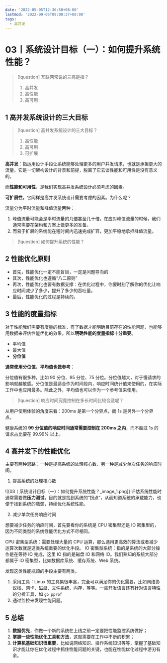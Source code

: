 ```yaml
---
date: '2022-05-05T12:36:50+08:00'
lastmod: '2022-09-05T09:00:37+08:00'
tags:
  - 高并发
---
```


# 03丨系统设计目标（一）：如何提升系统性能？

> [!question] 互联网常说的三高是指？
>
> 1. 高并发
> 2. 高性能
> 3. 高可用

## 1 高并发系统设计的三大目标

> [!question] 高并发系统设计的三大目标？
>
> 1. 高性能
> 2. 高可用
> 3. 可扩展

**高并发**：指运用设计手段让系统能够处理更多的用户并发请求，也就是承担更大的流量。它是一切架构设计的背景和前提，脱离了它去谈性能和可用性是没有意义的。

而**性能和可用性**，是我们实现高并发系统设计必须考虑的因素。

**可扩展性**，它同样是高并发系统设计需要考虑的因素。为什么呢？

流量分为平时流量和峰值流量两种：

1. 峰值流量可能会是平时流量的几倍甚至几十倍，在应对峰值流量的时候，我们通常需要在架构和方案上做更多的准备。
2. 而易于扩展的系统能在短时间内迅速完成扩容，更加平稳地承担峰值流量。

> [!question] 如何提升系统的性能？

## 2 性能优化原则

- 首先，性能优化一定不能盲目，一定是问题导向的
- 其次，性能优化也遵循“八二原则”
- 再次，性能优化也要有数据支撑：在优化过程中，你要时刻了解你的优化让响应时间减少了多少，提升了多少的吞吐量。
- 最后，性能优化的过程是持续的。

## 3 性能的度量指标

对于性能我们需要有度量的标准，有了数据才能明确目前存在的性能问题，也能够用数据来评估性能优化的效果。所以**明确性能的度量指标十分重要**。

- 平均值
- 最大值
- **分位值**

**通常使用分位值，平均值也做参考**：

分位值有很多种，比如 90 分位、95 分位、75 分位。分位值越大，对于慢请求的影响就越敏感。分位值是最适合作为时间段内，响应时间统计值来使用的，在实际工作中也应用最多。除此之外，平均值也可以作为一个参考值来使用。

> [!question]  响应时间究竟控制在多长时间比较合适呢？

从用户使用体验的角度来看：200ms 是第一个分界点，而 1s 是另外一个分界点。

健康系统的 **99 分位值的响应时间通常需要控制在 200ms 之内**，而不超过 1s 的请求占比要在 99.99% 以上。

## 4 高并发下的性能优化

主要有两种思路：一种是提高系统的处理核心数，另一种是减少单次任务的响应时间。

1. 提高系统的处理核心数

![[03丨系统设计目标（一）：如何提升系统性能？_image_1.png]]
评估系统性能时通常需要做**压力测试**，目的就是找到系统的“拐点”，从而知道系统的承载能力，也便于找到系统的瓶颈，持续优化系统性能。

2. 减少单次任务响应时间

想要减少任务的响应时间，首先要看你的系统是 CPU 密集型还是 IO 密集型的，因为不同类型的系统性能优化方式不尽相同。

CPU 密集型系统：需要处理大量的 CPU 运算，那么选用更高效的算法或者减少运算次数就是这类系统重要的优化手段。
IO 密集型系统：指的是系统的大部分操作是在等待 IO 完成，这里 IO 指的是磁盘 IO 和网络 IO。我们熟知的系统大部分都属于 IO 密集型，比如数据库系统、缓存系统、Web 系统。

发现这类性能瓶颈的手段主要有两类。

1. 采用工具：Linux 的工具集很丰富，完全可以满足你的优化需要，比如网络协议栈、网卡、磁盘、文件系统、内存，等等。一些开发语言还有针对语言特性的分析工具，如  `go pprof`
2. 通过监控来发现性能问题。

## 5 总结

1. **数据优先**，你做一个新的系统在上线之前一定要把性能监控系统做好；
2. **掌握一些性能优化工具和方法**，这就需要在工作中不断的积累；
3. **计算机基础知识很重要**，比如说网络知识、操作系统知识等等，掌握了基础知识才能让你在优化过程中抓住性能问题的关键，也能在性能优化过程中游刃有余。
